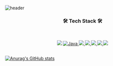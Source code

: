 <br/>

![header](https://capsule-render.vercel.app/api?type=waving&color=auto&height=300&section=header&text=kim%20ujin&fontSize=90)

<h3 align="center">
  <b>🛠 Tech Stack 🛠</b>
</h3>
<br/>
<p align="center">
<img src="https://img.shields.io/badge/HTML5-E34F26?style=flat-square&logo=HTML5&logoColor=white"/>
<a href="" target="_blank"><img alt="Java" src="https://img.shields.io/badge/java-%23ED8B00.svg?&style=flat-square&logo=java&logoColor=white"/>
<img src="https://img.shields.io/badge/JavaScript-F7DF1E?style=flat-square&logo=JavaScript&logoColor=white"/>
<img src="https://img.shields.io/badge/Android-3DDC84?style=flat-square&logo=Android&logoColor=white"/>
<img src="https://img.shields.io/badge/CSS3-1572B6?style=flat-square&logo=CSS3&logoColor=white"/>
<img src="https://img.shields.io/badge/c++-00599C?style=flat-square&logo=c%2B%2B&logoColor=white"/>
<img src="https://img.shields.io/badge/MySQL-4479A1?style=flat-square&logo=MySQL&logoColor=white"/>
<br/>
<br/>
  
![Anurag's GitHub stats](https://github-readme-stats.vercel.app/api?username=yujinkim0819&theme=gruvbox_light&show_icons=true)
